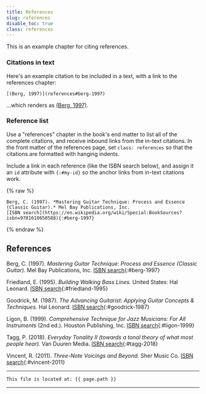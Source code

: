 ```yaml
---
title: References
slug: references
disable_toc: true
class: references
---
```


<div class="not-references">

This is an example chapter for citing references. 


### Citations in text

Here's an example citation to be included in a text, 
with a link to the references chapter:

```
[(Berg, 1997)](references#berg-1997)
```

...which renders as [(Berg, 1997)](references#berg-1997).

### Reference list

Use a "references" chapter in the book's end matter to list all of the complete citations,
and receive inbound links from the in-text citations.
In the front matter of the references page,
set `class: references` so that the citations are formatted with hanging indents.

Include a link in each reference (like the ISBN search below), 
and assign it an `id` attribute with `{:#my-id}` so the anchor links from in-text citations work.

{% raw %}
```
Berg, C. (1997). *Mastering Guitar Technique: Process and Essence (Classic Guitar).* Mel Bay Publications, Inc.
[ISBN search](https://en.wikipedia.org/wiki/Special:BookSources?isbn=9781610650588){:#berg-1997}
```
{% endraw %}

</div>

## References

Berg, C. (1997). *Mastering Guitar Technique: Process and Essence (Classic Guitar).* Mel Bay Publications, Inc.
[ISBN search](https://en.wikipedia.org/wiki/Special:BookSources?isbn=9781610650588){:#berg-1997}

Friedland, E. (1995). *Building Walking Bass Lines.* United States: Hal Leonard.
[ISBN search](https://en.wikipedia.org/wiki/Special:BookSources?isbn=9780793542048){:#friedland-1995}

Goodrick, M. (1987). *The Advancing Guitarist: Applying Guitar Concepts & Techniques.* Hal Leonard.
[ISBN search](https://en.wikipedia.org/wiki/Special:BookSources?isbn=0-88188-589-4){:#goodrick-1987}

Ligon, B. (1999). *Comprehensive Technique for Jazz Musicians: For All Instruments* (2nd ed.). Houston Publishing, Inc.
[ISBN search](https://en.wikipedia.org/wiki/Special:BookSources?isbn=978-0-634-00176-5){:#ligon-1999}

Tagg, P. (2018). *Everyday Tonality II (towards a tonal theory of what most people hear).* Van Duuren Media.
[ISBN search](https://en.wikipedia.org/wiki/Special:BookSources?isbn=978-0-9908068-0-6){:#tagg-2018}

Vincent, R. (2011). *Three-Note Voicings and Beyond.* Sher Music Co.
[ISBN search](https://en.wikipedia.org/wiki/Special:BookSources?isbn=1-883217-66-0){:#vincent-2011}


---
```
This file is located at: {{ page.path }}
```
---
